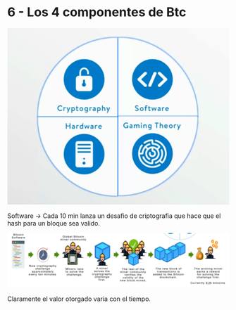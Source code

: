 # 6 - Los 4 componentes de Btc

![](../../.gitbook/assets/imagen%20%28299%29.png)

Software -&gt; Cada 10 min lanza un desafio de criptografia que hace que el hash para un bloque sea valido.

![Al resolver eso se recompenza con btc recien creada](../../.gitbook/assets/imagen%20%28304%29.png)

Claramente el valor otorgado varia con el tiempo.



